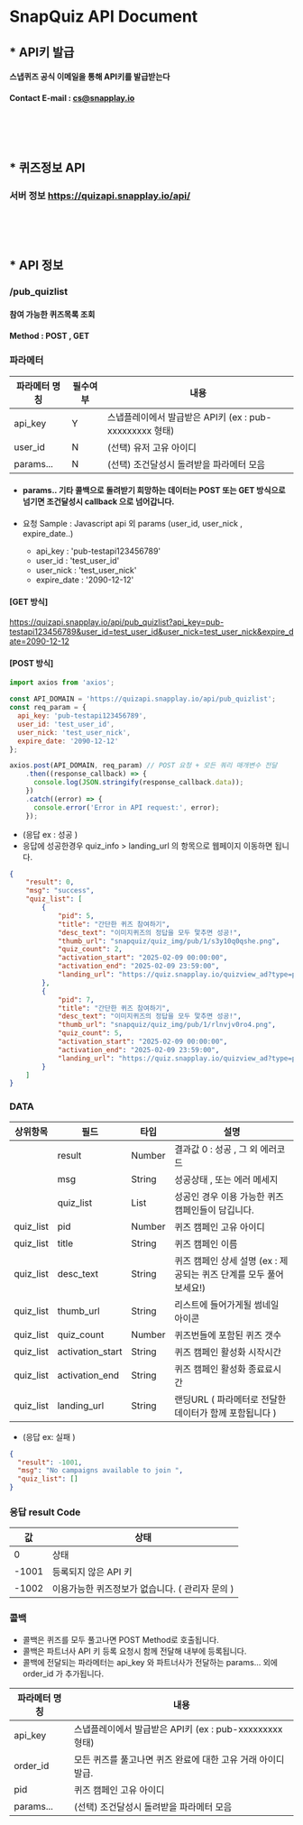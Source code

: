 # SnapQuiz API Document


## * API키 발급
#### 스냅퀴즈 공식 이메일을 통해 API키를 발급받는다
#### Contact E-mail : cs@snapplay.io 
<br><br><br>



## * 퀴즈정보 API
### 서버 정보   https://quizapi.snapplay.io/api/
<br><br><br>





## * API 정보
### /pub_quizlist
#### 참여 가능한 퀴즈목록 조회
#### Method : POST , GET




### 파라메터
| 파라메터 명칭 | 필수여부 |  내용                                               |
| ------------- | ---- | ------------------------------------------------------------|
| api_key       |    Y    | 스냅플레이에서 발급받은 API키  (ex : pub-xxxxxxxxx  형태)   |
| user_id       |    N    | (선택) 유저 고유 아이디  |
| params...       |  N  | (선택) 조건달성시 돌려받을 파라메터 모음                          |

 * #### params.. 기타 콜백으로 돌려받기 희망하는 데이터는 POST 또는 GET 방식으로 넘기면 조건달성시 callback 으로 넘어갑니다. 
      
* 요청 Sample  : Javascript api 외 params (user_id, user_nick , expire_date..)
  * api_key : 'pub-testapi123456789'
  * user_id : 'test_user_id'
  * user_nick : 'test_user_nick'
  * expire_date : '2090-12-12'

#### [GET 방식]

https://quizapi.snapplay.io/api/pub_quizlist?api_key=pub-testapi123456789&user_id=test_user_id&user_nick=test_user_nick&expire_date=2090-12-12




#### [POST 방식]  
``` javascript
import axios from 'axios';

const API_DOMAIN = 'https://quizapi.snapplay.io/api/pub_quizlist';
const req_param = {
  api_key: 'pub-testapi123456789',
  user_id: 'test_user_id',
  user_nick: 'test_user_nick',
  expire_date: '2090-12-12'
};

axios.post(API_DOMAIN, req_param) // POST 요청 + 모든 쿼리 매개변수 전달
    .then((response_callback) => {
      console.log(JSON.stringify(response_callback.data));
    })
    .catch((error) => {
      console.error('Error in API request:', error);
    });
```
     


* (응답 ex :  성공 )
* 응답에 성공한경우 quiz_info > landing_url  의 항목으로 웹페이지 이동하면 됩니다. 
``` json
{
    "result": 0,
    "msg": "success",
    "quiz_list": [
        {
            "pid": 5,
            "title": "간단한 퀴즈 참여하기",
            "desc_text": "이미지퀴즈의 정답을 모두 맟추면 성공!",
            "thumb_url": "snapquiz/quiz_img/pub/1/s3y10q0qshe.png",
            "quiz_count": 2,
            "activation_start": "2025-02-09 00:00:00",
            "activation_end": "2025-02-09 23:59:00",
            "landing_url": "https://quiz.snapplay.io/quizview_ad?type=pub&pid=5&api_key=pub-testapi123456789&user_id=test_user_id&user_nick=test_user_nick&expire_date=2090-12-12"
        },
        {
            "pid": 7,
            "title": "간단한 퀴즈 참여하기",
            "desc_text": "이미지퀴즈의 정답을 모두 맟추면 성공!",
            "thumb_url": "snapquiz/quiz_img/pub/1/rlnvjv0ro4.png",
            "quiz_count": 5,
            "activation_start": "2025-02-09 00:00:00",
            "activation_end": "2025-02-09 23:59:00",
            "landing_url": "https://quiz.snapplay.io/quizview_ad?type=pub&pid=7&api_key=pub-testapi123456789&user_id=test_user_id&user_nick=test_user_nick&expire_date=2090-12-12"
        }
    ]
}
```

### DATA
| 상위항목 | 필드 | 타입 | 설명 |
|-----|-----|-----|-----|
| | result| Number | 결과값 0 : 성공 , 그 외 에러코드 |
| | msg| String | 성공상태 , 또는 에러 메세지  |
| | quiz_list| List | 성공인 경우 이용 가능한 퀴즈 캠페인들이 담깁니다.  |
| quiz_list | pid | Number | 퀴즈 캠페인 고유 아이디 |
| quiz_list | title | String | 퀴즈 캠페인 이름 |
| quiz_list | desc_text | String | 퀴즈 캠페인 상세 설명 (ex : 제공되는 퀴즈 단계를 모두 풀어보세요!) |
| quiz_list | thumb_url | String | 리스트에 들어가게될 썸네일 아이콘 |
| quiz_list | quiz_count | Number | 퀴즈번들에 포함된 퀴즈 갯수 |
| quiz_list | activation_start | String | 퀴즈 캠페인 활성화 시작시간 |
| quiz_list | activation_end | String | 퀴즈 캠페인 활성화 종료료시간 |
| quiz_list | landing_url | String | 랜딩URL ( 파라메터로 전달한 데이터가 함께 포함됩니다 ) |




* (응답 ex: 실패 )


```json
{
  "result": -1001,
  "msg": "No campaigns available to join ",
  "quiz_list": []
}
```


### 응답 result Code 
| 값 | 상태                                                         |
|----|--------------------------------------------------------------|
| 0 | 상태                                                         |
| -1001 | 등록되지 않은 API 키                                       |
| -1002 | 이용가능한  퀴즈정보가 없습니다. ( 관리자 문의 )   |




### 콜백 
* 콜백은 퀴즈를 모두 풀고나면 POST Method로 호출됩니다. 
* 콜백은 파트너사 API 키 등록 요청시 함께 전달해 내부에 등록됩니다. 
* 콜백에 전달되는 파라메터는 api_key 와 파트너사가 전달하는 params...  외에 
order_id 가 추가됩니다. 



| 파라메터 명칭 |   내용                                               |
| ------------- | ------------------------------------------------------------|
| api_key       |     스냅플레이에서 발급받은 API키  (ex : pub-xxxxxxxxx  형태) |
| order_id      |   모든 퀴즈를 풀고나면 퀴즈 완료에 대한 고유 거래 아이디 발급. |
| pid      |   퀴즈 캠페인 고유 아이디  |
| params...     |   (선택) 조건달성시 돌려받을 파라메터 모음                     |

 



 




   

